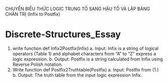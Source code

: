 CHUYỂN BIỂU THỨC LOGIC TRUNG TỐ SANG HẬU TỐ VÀ LẬP BẢNG CHÂN TRỊ 
(Infix to Postfix) 

# Discrete-Structures_Essay
1. write function def Infix2Postfix(Infix)
  a. Input: Infix is a string of logical operators (Table 1) and alphabet characters from “A” to “Z” express a logic expression.
  b. Output: Postfix is a string calculated from Infix using Reverse Polish notation.
2. Write function def Postfix2Truthtable(Postfix)
  a. Input: Postfix from (1.)
  b. Output: The truth table from the input logic expression Infix.
